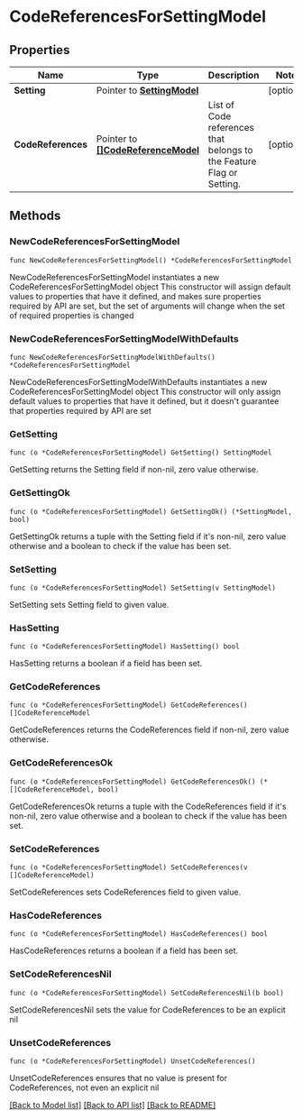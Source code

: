 # CodeReferencesForSettingModel

## Properties

Name | Type | Description | Notes
------------ | ------------- | ------------- | -------------
**Setting** | Pointer to [**SettingModel**](SettingModel.md) |  | [optional] 
**CodeReferences** | Pointer to [**[]CodeReferenceModel**](CodeReferenceModel.md) | List of Code references that belongs to the Feature Flag or Setting. | [optional] 

## Methods

### NewCodeReferencesForSettingModel

`func NewCodeReferencesForSettingModel() *CodeReferencesForSettingModel`

NewCodeReferencesForSettingModel instantiates a new CodeReferencesForSettingModel object
This constructor will assign default values to properties that have it defined,
and makes sure properties required by API are set, but the set of arguments
will change when the set of required properties is changed

### NewCodeReferencesForSettingModelWithDefaults

`func NewCodeReferencesForSettingModelWithDefaults() *CodeReferencesForSettingModel`

NewCodeReferencesForSettingModelWithDefaults instantiates a new CodeReferencesForSettingModel object
This constructor will only assign default values to properties that have it defined,
but it doesn't guarantee that properties required by API are set

### GetSetting

`func (o *CodeReferencesForSettingModel) GetSetting() SettingModel`

GetSetting returns the Setting field if non-nil, zero value otherwise.

### GetSettingOk

`func (o *CodeReferencesForSettingModel) GetSettingOk() (*SettingModel, bool)`

GetSettingOk returns a tuple with the Setting field if it's non-nil, zero value otherwise
and a boolean to check if the value has been set.

### SetSetting

`func (o *CodeReferencesForSettingModel) SetSetting(v SettingModel)`

SetSetting sets Setting field to given value.

### HasSetting

`func (o *CodeReferencesForSettingModel) HasSetting() bool`

HasSetting returns a boolean if a field has been set.

### GetCodeReferences

`func (o *CodeReferencesForSettingModel) GetCodeReferences() []CodeReferenceModel`

GetCodeReferences returns the CodeReferences field if non-nil, zero value otherwise.

### GetCodeReferencesOk

`func (o *CodeReferencesForSettingModel) GetCodeReferencesOk() (*[]CodeReferenceModel, bool)`

GetCodeReferencesOk returns a tuple with the CodeReferences field if it's non-nil, zero value otherwise
and a boolean to check if the value has been set.

### SetCodeReferences

`func (o *CodeReferencesForSettingModel) SetCodeReferences(v []CodeReferenceModel)`

SetCodeReferences sets CodeReferences field to given value.

### HasCodeReferences

`func (o *CodeReferencesForSettingModel) HasCodeReferences() bool`

HasCodeReferences returns a boolean if a field has been set.

### SetCodeReferencesNil

`func (o *CodeReferencesForSettingModel) SetCodeReferencesNil(b bool)`

 SetCodeReferencesNil sets the value for CodeReferences to be an explicit nil

### UnsetCodeReferences
`func (o *CodeReferencesForSettingModel) UnsetCodeReferences()`

UnsetCodeReferences ensures that no value is present for CodeReferences, not even an explicit nil

[[Back to Model list]](../README.md#documentation-for-models) [[Back to API list]](../README.md#documentation-for-api-endpoints) [[Back to README]](../README.md)


